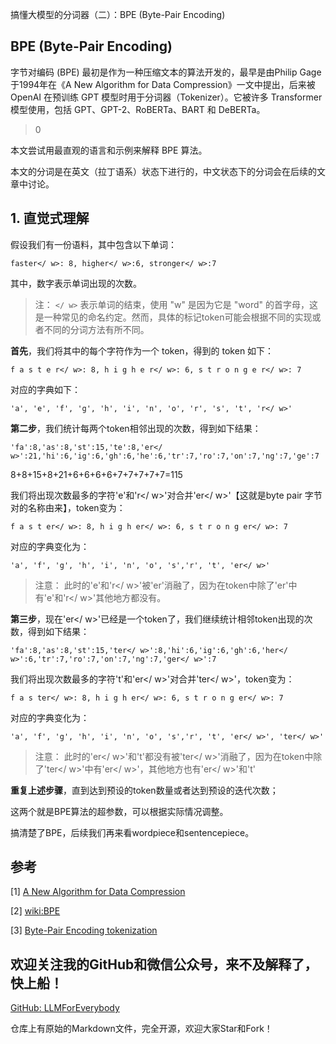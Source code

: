 搞懂大模型的分词器（二）：BPE (Byte-Pair Encoding)

## BPE (Byte-Pair Encoding)

字节对编码 (BPE) 最初是作为一种压缩文本的算法开发的，最早是由Philip Gage于1994年在《A New Algorithm for Data Compression》一文中提出，后来被 OpenAI 在预训练 GPT 模型时用于分词器（Tokenizer）。它被许多 Transformer 模型使用，包括 GPT、GPT-2、RoBERTa、BART 和 DeBERTa。

> 0

本文尝试用最直观的语言和示例来解释 BPE 算法。

本文的分词是在英文（拉丁语系）状态下进行的，中文状态下的分词会在后续的文章中讨论。

## 1. 直觉式理解

假设我们有一份语料，其中包含以下单词：

```plaintext
faster</ w>: 8, higher</ w>:6, stronger</ w>:7
```
其中，数字表示单词出现的次数。

>注： `</ w>` 表示单词的结束，使用 "w" 是因为它是 "word" 的首字母，这是一种常见的命名约定。然而，具体的标记token可能会根据不同的实现或者不同的分词方法有所不同。

**首先**，我们将其中的每个字符作为一个 token，得到的 token 如下：
```plaintext
f a s t e r</ w>: 8, h i g h e r</ w>: 6, s t r o n g e r</ w>: 7
```

对应的字典如下：
```plaintext
'a', 'e', 'f', 'g', 'h', 'i', 'n', 'o', 'r', 's', 't', 'r</ w>'
```

**第二步**，我们统计每两个token相邻出现的次数，得到如下结果：

```plaintext
'fa':8,'as':8,'st':15,'te':8,'er</ w>':21,'hi':6,'ig':6,'gh':6,'he':6,'tr':7,'ro':7,'on':7,'ng':7,'ge':7
```

8+8+15+8+21+6+6+6+6+7+7+7+7+7=115


我们将出现次数最多的字符'e'和'r</ w>'对合并'er</ w>'【这就是byte pair 字节对的名称由来】，token变为：

```plaintext
f a s t er</ w>: 8, h i g h er</ w>: 6, s t r o n g er</ w>: 7
```
对应的字典变化为：
```plaintext
'a', 'f', 'g', 'h', 'i', 'n', 'o', 's','r', 't', 'er</ w>'
```

> 注意： 此时的'e'和'r</ w>'被'er'消融了，因为在token中除了'er'中有'e'和'r</ w>'其他地方都没有。

**第三步**，现在'er</ w>'已经是一个token了，我们继续统计相邻token出现的次数，得到如下结果：

```plaintext
'fa':8,'as':8,'st':15,'ter</ w>':8,'hi':6,'ig':6,'gh':6,'her</ w>':6,'tr':7,'ro':7,'on':7,'ng':7,'ger</ w>':7
```

我们将出现次数最多的字符't'和'er</ w>'对合并'ter</ w>'，token变为：

```plaintext
f a s ter</ w>: 8, h i g h er</ w>: 6, s t r o n g er</ w>: 7
```
对应的字典变化为：
```plaintext
'a', 'f', 'g', 'h', 'i', 'n', 'o', 's','r', 't', 'er</ w>', 'ter</ w>'
```

> 注意： 此时的'er</ w>'和't'都没有被'ter</ w>'消融了，因为在token中除了'ter</ w>'中有'er</ w>'，其他地方也有'er</ w>'和't'

**重复上述步骤**，直到达到预设的token数量或者达到预设的迭代次数；

这两个就是BPE算法的超参数，可以根据实际情况调整。

搞清楚了BPE，后续我们再来看wordpiece和sentencepiece。

## 参考

[1] [A New Algorithm for Data Compression](http://www.pennelynn.com/Documents/CUJ/HTML/94HTML/19940045.HTM)

[2] [wiki:BPE](https://en.wikipedia.org/wiki/Byte_pair_encoding) 

[3] [Byte-Pair Encoding tokenization](https://huggingface.co/learn/nlp-course/en/chapter6/5)

## 欢迎关注我的GitHub和微信公众号，来不及解释了，快上船！

[GitHub: LLMForEverybody](https://github.com/luhengshiwo/LLMForEverybody)

仓库上有原始的Markdown文件，完全开源，欢迎大家Star和Fork！